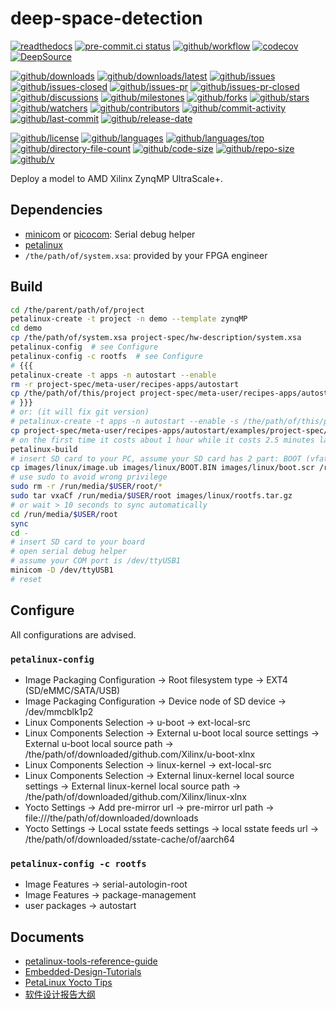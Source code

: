 # deep-space-detection

[![readthedocs](https://shields.io/readthedocs/deep-space-detection)](https://deep-space-detection.readthedocs.io)
[![pre-commit.ci status](https://results.pre-commit.ci/badge/github/Freed-Wu/deep-space-detection/main.svg)](https://results.pre-commit.ci/latest/github/Freed-Wu/deep-space-detection/main)
[![github/workflow](https://github.com/Freed-Wu/deep-space-detection/actions/workflows/main.yml/badge.svg)](https://github.com/Freed-Wu/deep-space-detection/actions)
[![codecov](https://codecov.io/gh/Freed-Wu/deep-space-detection/branch/main/graph/badge.svg)](https://codecov.io/gh/Freed-Wu/deep-space-detection)
[![DeepSource](https://deepsource.io/gh/Freed-Wu/deep-space-detection.svg/?show_trend=true)](https://deepsource.io/gh/Freed-Wu/deep-space-detection)

[![github/downloads](https://shields.io/github/downloads/Freed-Wu/deep-space-detection/total)](https://github.com/Freed-Wu/deep-space-detection/releases)
[![github/downloads/latest](https://shields.io/github/downloads/Freed-Wu/deep-space-detection/latest/total)](https://github.com/Freed-Wu/deep-space-detection/releases/latest)
[![github/issues](https://shields.io/github/issues/Freed-Wu/deep-space-detection)](https://github.com/Freed-Wu/deep-space-detection/issues)
[![github/issues-closed](https://shields.io/github/issues-closed/Freed-Wu/deep-space-detection)](https://github.com/Freed-Wu/deep-space-detection/issues?q=is%3Aissue+is%3Aclosed)
[![github/issues-pr](https://shields.io/github/issues-pr/Freed-Wu/deep-space-detection)](https://github.com/Freed-Wu/deep-space-detection/pulls)
[![github/issues-pr-closed](https://shields.io/github/issues-pr-closed/Freed-Wu/deep-space-detection)](https://github.com/Freed-Wu/deep-space-detection/pulls?q=is%3Apr+is%3Aclosed)
[![github/discussions](https://shields.io/github/discussions/Freed-Wu/deep-space-detection)](https://github.com/Freed-Wu/deep-space-detection/discussions)
[![github/milestones](https://shields.io/github/milestones/all/Freed-Wu/deep-space-detection)](https://github.com/Freed-Wu/deep-space-detection/milestones)
[![github/forks](https://shields.io/github/forks/Freed-Wu/deep-space-detection)](https://github.com/Freed-Wu/deep-space-detection/network/members)
[![github/stars](https://shields.io/github/stars/Freed-Wu/deep-space-detection)](https://github.com/Freed-Wu/deep-space-detection/stargazers)
[![github/watchers](https://shields.io/github/watchers/Freed-Wu/deep-space-detection)](https://github.com/Freed-Wu/deep-space-detection/watchers)
[![github/contributors](https://shields.io/github/contributors/Freed-Wu/deep-space-detection)](https://github.com/Freed-Wu/deep-space-detection/graphs/contributors)
[![github/commit-activity](https://shields.io/github/commit-activity/w/Freed-Wu/deep-space-detection)](https://github.com/Freed-Wu/deep-space-detection/graphs/commit-activity)
[![github/last-commit](https://shields.io/github/last-commit/Freed-Wu/deep-space-detection)](https://github.com/Freed-Wu/deep-space-detection/commits)
[![github/release-date](https://shields.io/github/release-date/Freed-Wu/deep-space-detection)](https://github.com/Freed-Wu/deep-space-detection/releases/latest)

[![github/license](https://shields.io/github/license/Freed-Wu/deep-space-detection)](https://github.com/Freed-Wu/deep-space-detection/blob/main/LICENSE)
[![github/languages](https://shields.io/github/languages/count/Freed-Wu/deep-space-detection)](https://github.com/Freed-Wu/deep-space-detection)
[![github/languages/top](https://shields.io/github/languages/top/Freed-Wu/deep-space-detection)](https://github.com/Freed-Wu/deep-space-detection)
[![github/directory-file-count](https://shields.io/github/directory-file-count/Freed-Wu/deep-space-detection)](https://github.com/Freed-Wu/deep-space-detection)
[![github/code-size](https://shields.io/github/languages/code-size/Freed-Wu/deep-space-detection)](https://github.com/Freed-Wu/deep-space-detection)
[![github/repo-size](https://shields.io/github/repo-size/Freed-Wu/deep-space-detection)](https://github.com/Freed-Wu/deep-space-detection)
[![github/v](https://shields.io/github/v/release/Freed-Wu/deep-space-detection)](https://github.com/Freed-Wu/deep-space-detection)

Deploy a model to AMD Xilinx ZynqMP UltraScale+.

## Dependencies

- [minicom](https://archlinux.org/packages/extra/x86_64/minicom) or
  [picocom](https://archlinux.org/packages/extra/x86_64/picocom): Serial debug helper
- [petalinux](https://aur.archlinux.org/packages/petalinux)
- `/the/path/of/system.xsa`: provided by your FPGA engineer

## Build

<!-- markdownlint-disable MD013 -->

```bash
cd /the/parent/path/of/project
petalinux-create -t project -n demo --template zynqMP
cd demo
cp /the/path/of/system.xsa project-spec/hw-description/system.xsa
petalinux-config  # see Configure
petalinux-config -c rootfs  # see Configure
# {{{
petalinux-create -t apps -n autostart --enable
rm -r project-spec/meta-user/recipes-apps/autostart
cp /the/path/of/this/project project-spec/meta-user/recipes-apps/autostart
# }}}
# or: (it will fix git version)
# petalinux-create -t apps -n autostart --enable -s /the/path/of/this/project
cp project-spec/meta-user/recipes-apps/autostart/examples/project-spec/meta-user/recipes-bsp/device-tree/files/system-user.dtsi project-spec/meta-user/recipes-bsp/device-tree/files
# on the first time it costs about 1 hour while it costs 2.5 minutes later
petalinux-build
# insert SD card to your PC, assume your SD card has 2 part: BOOT (vfat) and root (ext4)
cp images/linux/image.ub images/linux/BOOT.BIN images/linux/boot.scr /run/media/$USER/BOOT
# use sudo to avoid wrong privilege
sudo rm -r /run/media/$USER/root/*
sudo tar vxaCf /run/media/$USER/root images/linux/rootfs.tar.gz
# or wait > 10 seconds to sync automatically
cd /run/media/$USER/root
sync
cd -
# insert SD card to your board
# open serial debug helper
# assume your COM port is /dev/ttyUSB1
minicom -D /dev/ttyUSB1
# reset
```

<!-- markdownlint-enable MD013 -->

## Configure

All configurations are advised.

### `petalinux-config`

- Image Packaging Configuration -> Root filesystem type -> EXT4 (SD/eMMC/SATA/USB)
- Image Packaging Configuration -> Device node of SD device -> /dev/mmcblk1p2
- Linux Components Selection -> u-boot -> ext-local-src
- Linux Components Selection -> External u-boot local source settings ->
  External u-boot local source path ->
  /the/path/of/downloaded/github.com/Xilinx/u-boot-xlnx
- Linux Components Selection -> linux-kernel -> ext-local-src
- Linux Components Selection -> External linux-kernel local source settings ->
  External linux-kernel local source path ->
  /the/path/of/downloaded/github.com/Xilinx/linux-xlnx
- Yocto Settings -> Add pre-mirror url -> pre-mirror url path ->
  file:///the/path/of/downloaded/downloads
- Yocto Settings -> Local sstate feeds settings -> local sstate feeds url ->
  /the/path/of/downloaded/sstate-cache/of/aarch64

### `petalinux-config -c rootfs`

- Image Features -> serial-autologin-root
- Image Features -> package-management
- user packages -> autostart

## Documents

- [petalinux-tools-reference-guide](https://docs.xilinx.com/r/en-US/ug1144-petalinux-tools-reference-guide/Menuconfig-Corruption-for-Kernel-and-U-Boot)
- [Embedded-Design-Tutorials](https://xilinx.github.io/Embedded-Design-Tutorials/docs/2021.2/build/html/docs/Introduction/ZynqMPSoC-EDT/1-introduction.html)
- [PetaLinux Yocto Tips](https://xilinx-wiki.atlassian.net/wiki/spaces/A/pages/18842475/PetaLinux+Yocto+Tips)
- [软件设计报告大纲](https://github.com/Freed-Wu/deep-space-detection/blob/main/docs/index.md)
